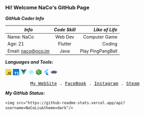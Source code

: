 ### Hi! Welcome NaCo's GitHub Page

***GitHub Coder Info***

| *Info*             | *Code Skill* |   *Like of Life* |
| ------------------ | :----------: | ----------------: |
| Name: NaCo         |   Web Dev    |     Computer Game |
| Age: 21            |   Flutter    |            Coding |
| Email: naco@nco.im |     Java     | Play PingPangBall |


***Languages and Tools:***

<code><img height="20" src="https://raw.githubusercontent.com/github/explore/80688e429a7d4ef2fca1e82350fe8e3517d3494d/topics/javascript/javascript.png"></code>
<code><img height="20" src="https://raw.githubusercontent.com/github/explore/80688e429a7d4ef2fca1e82350fe8e3517d3494d/topics/typescript/typescript.png"></code>
<code><img height="20" src="https://raw.githubusercontent.com/github/explore/80688e429a7d4ef2fca1e82350fe8e3517d3494d/topics/vue/vue.png"></code>
<code><img height="20" src="https://raw.githubusercontent.com/github/explore/80688e429a7d4ef2fca1e82350fe8e3517d3494d/topics/react/react.png"></code>
<code><img height="20" src="https://raw.githubusercontent.com/github/explore/80688e429a7d4ef2fca1e82350fe8e3517d3494d/topics/nodejs/nodejs.png"></code>
<code><img height="20" src="https://raw.githubusercontent.com/github/explore/80688e429a7d4ef2fca1e82350fe8e3517d3494d/topics/flutter/flutter.png"></code>
<code><img height="20" src="https://raw.githubusercontent.com/github/explore/80688e429a7d4ef2fca1e82350fe8e3517d3494d/topics/php/php.png"></code>


<p align="center">
  <samp>
    <a href="https://nco.im">My WebSite</a> .
    <a href="https://facebook.com/na2co3liu">FaceBook</a> .
    <a href="https://www.instagram.com/nacoliu/">Instagram</a> .
    <a href="https://steamcommunity.com/id/nacodes/">Steam</a>
  </samp>
</p>

***My GitHub Status:***


    <img src="https://github-readme-stats.vercel.app/api?username=NaCoLiu&theme=dark"/>


